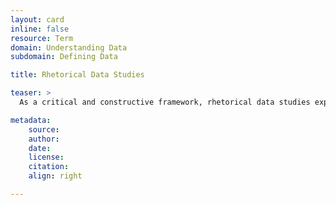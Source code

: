 ```yaml
---
layout: card
inline: false
resource: Term
domain: Understanding Data
subdomain: Defining Data

title: Rhetorical Data Studies

teaser: >
  As a critical and constructive framework, rhetorical data studies explores how data-driven stories, arguments, and visualizations communicate knowledge, garner public attention, and, among other actions, mediate socio-cultural change in order to help establish more ethically- minded and effective data-informed practices.

metadata:
    source:
    author:
    date:
    license:
    citation:
    align: right

---
```

